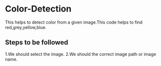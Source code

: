 # Color-Detection
This helps to detect color from a given image.This code helps to find red,grey,yellow,blue.
## Steps to be followed
1.We should select the image.
2.We should the correct image path or image name.
